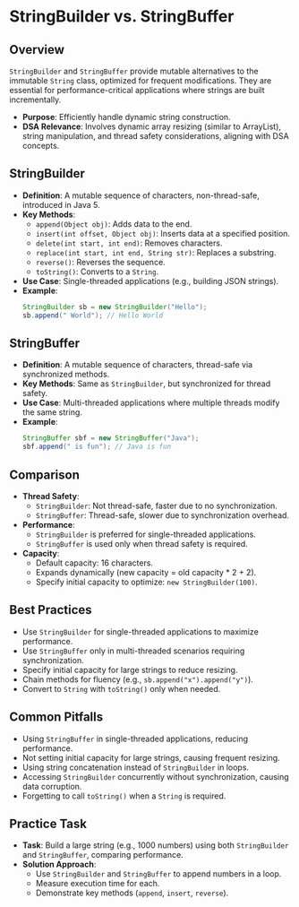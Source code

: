 # StringBuilder vs. StringBuffer

## Overview
`StringBuilder` and `StringBuffer` provide mutable alternatives to the immutable `String` class, optimized for frequent modifications. They are essential for performance-critical applications where strings are built incrementally.

- **Purpose**: Efficiently handle dynamic string construction.
- **DSA Relevance**: Involves dynamic array resizing (similar to ArrayList), string manipulation, and thread safety considerations, aligning with DSA concepts.

## StringBuilder
- **Definition**: A mutable sequence of characters, non-thread-safe, introduced in Java 5.
- **Key Methods**:
  - `append(Object obj)`: Adds data to the end.
  - `insert(int offset, Object obj)`: Inserts data at a specified position.
  - `delete(int start, int end)`: Removes characters.
  - `replace(int start, int end, String str)`: Replaces a substring.
  - `reverse()`: Reverses the sequence.
  - `toString()`: Converts to a `String`.
- **Use Case**: Single-threaded applications (e.g., building JSON strings).
- **Example**:
  ```java
  StringBuilder sb = new StringBuilder("Hello");
  sb.append(" World"); // Hello World
  ```

## StringBuffer
- **Definition**: A mutable sequence of characters, thread-safe via synchronized methods.
- **Key Methods**: Same as `StringBuilder`, but synchronized for thread safety.
- **Use Case**: Multi-threaded applications where multiple threads modify the same string.
- **Example**:
  ```java
  StringBuffer sbf = new StringBuffer("Java");
  sbf.append(" is fun"); // Java is fun
  ```

## Comparison
- **Thread Safety**:
  - `StringBuilder`: Not thread-safe, faster due to no synchronization.
  - `StringBuffer`: Thread-safe, slower due to synchronization overhead.
- **Performance**:
  - `StringBuilder` is preferred for single-threaded applications.
  - `StringBuffer` is used only when thread safety is required.
- **Capacity**:
  - Default capacity: 16 characters.
  - Expands dynamically (new capacity = old capacity * 2 + 2).
  - Specify initial capacity to optimize: `new StringBuilder(100)`.

## Best Practices
- Use `StringBuilder` for single-threaded applications to maximize performance.
- Use `StringBuffer` only in multi-threaded scenarios requiring synchronization.
- Specify initial capacity for large strings to reduce resizing.
- Chain methods for fluency (e.g., `sb.append("x").append("y")`).
- Convert to `String` with `toString()` only when needed.

## Common Pitfalls
- Using `StringBuffer` in single-threaded applications, reducing performance.
- Not setting initial capacity for large strings, causing frequent resizing.
- Using string concatenation instead of `StringBuilder` in loops.
- Accessing `StringBuilder` concurrently without synchronization, causing data corruption.
- Forgetting to call `toString()` when a `String` is required.

## Practice Task
- **Task**: Build a large string (e.g., 1000 numbers) using both `StringBuilder` and `StringBuffer`, comparing performance.
- **Solution Approach**:
  - Use `StringBuilder` and `StringBuffer` to append numbers in a loop.
  - Measure execution time for each.
  - Demonstrate key methods (`append`, `insert`, `reverse`).